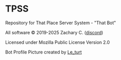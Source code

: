 # TPSS
Repository for That Place Server System - "That Bot"


All software © 2019-2025 Zachary C. ([discord](https://discordapp.com/users/306938348361220097))

Licensed under Mozilla Public License Version 2.0


Bot Profile Picture created by [Le_turt](https://discordapp.com/users/515044068015734815)
